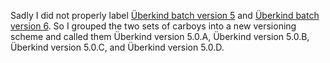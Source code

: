 Sadly I did not properly label [Überkind batch version 5](https://github.com/hamzy/AndromedaBrewery/tree/master/Beers/%C3%9Cberkind/v5.666) and [Überkind batch version 6](https://github.com/hamzy/AndromedaBrewery/tree/master/Beers/%C3%9Cberkind/v6).  So I grouped the two sets of carboys into a new versioning scheme and called them Überkind version 5.0.A, Überkind version 5.0.B, Überkind version 5.0.C, and Überkind version 5.0.D.
